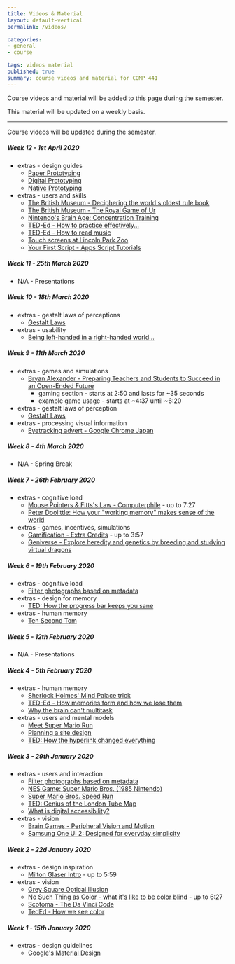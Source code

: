 ```yaml
---
title: Videos & Material
layout: default-vertical
permalink: /videos/

categories:
- general
- course

tags: videos material
published: true
summary: course videos and material for COMP 441
---
```


Course videos and material will be added to this page during the semester.

This material will be updated on a weekly basis.

***

Course videos will be updated during the semester.

##### Week 12 - 1st April 2020

  * extras - design guides
    * [Paper Prototyping](https://www.youtube.com/watch?v=JMjozqJS44M&t=7s)
    * [Digital Prototyping](https://www.youtube.com/watch?v=KWGBGTGryFk)
    * [Native Prototyping](https://www.youtube.com/watch?v=lusOgox4xMI)
  * extras - users and skills
    * [The British Museum - Deciphering the world's oldest rule book](https://www.youtube.com/watch?v=wHjznvH54Cw)
    * [The British Museum - The Royal Game of Ur](https://www.youtube.com/watch?v=WZskjLq040I)
    * [Nintendo's Brain Age: Concentration Training](https://www.youtube.com/watch?v=JUvBQxBgis0)
    * [TED-Ed - How to practice effectively...](https://www.youtube.com/watch?v=f2O6mQkFiiw)
    * [TED-Ed - How to read music](https://www.youtube.com/watch?v=ZN41d7Txcq0)
    * [Touch screens at Lincoln Park Zoo](https://www.youtube.com/watch?v=lusOgox4xMI)
    * [Your First Script - Apps Script Tutorials](https://www.youtube.com/watch?v=Pgfbl_o9WvM&index=27&list=PL68F511F6E3C122EB)

##### Week 11 - 25th March 2020

  * N/A - Presentations

##### Week 10 - 18th March 2020

  * extras - gestalt laws of perceptions
    * [Gestalt Laws](https://youtu.be/ZWucNQawpWY)
  * extras - usability
    * [Being left-handed in a right-handed world...](https://www.youtube.com/watch?v=g1swN72r5Fk)

##### Week 9 - 11th March 2020

  * extras - games and simulations
    * [Bryan Alexander - Preparing Teachers and Students to Succeed in an Open-Ended Future](http://linode4.cs.luc.edu/teaching/cs/2020/441/media/video/bryan-alexander.mp4)
      * gaming section - starts at 2:50 and lasts for ~35 seconds
      * example game usage - starts at ~4:37 until ~6:20
  * extras - gestalt laws of perception
    * [Gestalt Laws](https://youtu.be/ZWucNQawpWY)
  * extras - processing visual information
    * [Eyetracking advert - Google Chrome Japan](https://www.youtube.com/watch?v=-K94bZIAiGo)

##### Week 8 - 4th March 2020

  * N/A - Spring Break

##### Week 7 - 26th February 2020

  * extras - cognitive load
    * [Mouse Pointers & Fitts's Law - Computerphile](https://www.youtube.com/watch?v=E3gS9tjACwU) - up to 7:27
    * [Peter Doolittle: How your "working memory" makes sense of the world](http://www.ted.com/talks/peter_doolittle_how_your_working_memory_makes_sense_of_the_world?language=en)
  * extras - games, incentives, simulations
    * [Gamification - Extra Credits](https://www.youtube.com/watch?v=1dLK9MW-9sY) - up to 3:57
    * [Geniverse - Explore heredity and genetics by breeding and studying virtual dragons](http://linode4.cs.luc.edu/teaching/cs/2020/441/media/video/elearning-dragons.mp4)

##### Week 6 - 19th February 2020

  * extras - cognitive load
    * [Filter photographs based on metadata](https://helpx.adobe.com/lightroom/how-to/lightroom-filter-metadata.html)
  * extras - design for memory
    * [TED: How the progress bar keeps you sane](https://www.youtube.com/watch?v=NAYkF04IZHI&index=577&list=WL&t=0s)
  * extras - human memory
    * [Ten Second Tom](https://www.youtube.com/watch?v=Jk7WuvNKe_g)

##### Week 5 - 12th February 2020

  * N/A - Presentations

##### Week 4 - 5th February 2020

  * extras - human memory
    * [Sherlock Holmes' Mind Palace trick](http://www.criticalcommons.org/Members/ccManager/clips/sherlocks2e2memorypalace.mp4/view)
    * [TED-Ed - How memories form and how we lose them](https://youtu.be/yOgAbKJGrTA)
    * [Why the brain can't multitask](https://www.youtube.com/watch?v=BpD3PxrgICU)
  * extras - users and mental models
    * [Meet Super Mario Run](https://www.youtube.com/watch?v=rKG5jU6DV70)
    * [Planning a site design](http://youtu.be/2ZuhSB64quY?t=27s)
    * [TED: How the hyperlink changed everything](https://www.youtube.com/watch?v=3Va3oY8pfSI&index=577&list=WL)

##### Week 3 - 29th January 2020

  * extras - users and interaction
    * [Filter photographs based on metadata](https://helpx.adobe.com/lightroom/how-to/lightroom-filter-metadata.html)
    * [NES Game: Super Mario Bros. (1985 Nintendo)](http://youtu.be/2ZuhSB64quY?t=27s)
    * [Super Mario Bros. Speed Run](https://www.youtube.com/watch?v=Boq3ghiTKHA)
    * [TED: Genius of the London Tube Map](https://www.youtube.com/watch?v=iBErp8qvWZg&index=576&list=WL&t=0s)
    * [What is digital accessibility?](https://www.youtube.com/watch?v=grrx2Lva7T0)
  * extras - vision
    * [Brain Games - Peripheral Vision and Motion](https://www.youtube.com/watch?v=YJUAtgrpHiY)
    * [Samsung One UI 2: Designed for everyday simplicity](https://www.youtube.com/watch?v=wxwycoG41fc)

##### Week 2 - 22d January 2020

  * extras - design inspiration
    * [Milton Glaser Intro](http://vimeo.com/11577085) - up to 5:59
  * extras - vision
    * [Grey Square Optical Illusion](https://www.youtube.com/watch?v=z9Sen1HTu5o)
    * [No Such Thing as Color - what it's like to be color blind](https://www.youtube.com/watch?v=AUsups6Mk3I) - up to 6:27
    * [Scotoma - The Da Vinci Code](https://www.youtube.com/watch?v=tfL5f6cZlk8)
    * [TedEd - How we see color](https://www.youtube.com/watch?v=l8_fZPHasdo)

##### Week 1 - 15th January 2020

  * extras - design guidelines
    * [Google's Material Design](https://www.youtube.com/watch?v=p4gmvHyuZzw)
